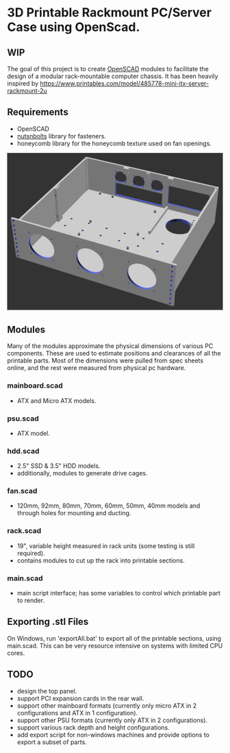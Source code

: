 # 3D Printable Rackmount PC/Server Case using OpenScad.
## WIP
The goal of this project is to create [OpenSCAD](https://openscad.org/) modules to facilitate the design of a modular rack-mountable computer chassis. It has been heavily inspired by https://www.printables.com/model/485778-mini-itx-server-rackmount-2u 
## Requirements
- OpenSCAD
- [nutsnbolts](https://github.com/JohK/nutsnbolts) library for fasteners.
- honeycomb library for the honeycomb texture used on fan openings.

![Chassis Rendering](render.png "Chassis Rendering")

## Modules
Many of the modules approximate the physical dimensions of various PC components. These are used to estimate positions and clearances of all the printable parts. Most of the dimensions were pulled from spec sheets online, and the rest were measured from physical pc hardware.
### mainboard.scad
- ATX and Micro ATX models.
### psu.scad
- ATX model.
### hdd.scad
- 2.5" SSD & 3.5" HDD models.
- additionally, modules to generate drive cages.
### fan.scad
- 120mm, 92mm, 80mm, 70mm, 60mm, 50mm, 40mm models and through holes for mounting and ducting.
### rack.scad
- 19", variable height measured in rack units (some testing is still required).
- contains modules to cut up the rack into printable sections.
### main.scad
- main script interface; has some variables to control which printable part to render.

## Exporting .stl Files
On Windows, run 'exportAll.bat' to export all of the printable sections, using main.scad. This can be very resource intensive on systems with limited CPU cores.

## TODO
- design the top panel.
- support PCI expansion cards in the rear wall.
- support other mainboard formats (currently only micro ATX in 2 configurations and ATX in 1 configuration).
- support other PSU formats (currently only ATX in 2 configurations).
- support various rack depth and height configurations.
- add export script for non-windows machines and provide options to export a subset of parts.
